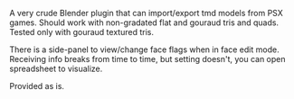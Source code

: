 A very crude Blender plugin that can import/export tmd models from PSX games. Should work with non-gradated flat and gouraud tris and quads. 
Tested only with gouraud textured tris.

There is a side-panel to view/change face flags when in face edit mode. Receiving info breaks from time to time, but setting doesn't, you can open spreadsheet to visualize.

Provided as is.
